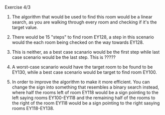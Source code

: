 Exercise 4/3

1. The algorithm that would be used to find this room would be a linear search, as you are walking through every room and checking if it's the target value.

2. There would be 15 "steps" to find room EY128, a step in this scenario would the each room being checked on the way towards EY128.

3. This is neither, as a best case scanario would be the first step while last case scenario would be the last step. This is ?????

4. A worst-case scanario would have the target room to be found to be EY130, while a best case scenario would be target to find room EY100.

5. In order to improve the algorithm to make it more efficient. You can change the sign into something that resembles a binary search instead, where half the rooms left of room EY118 would be a sign pointing to the left saying rooms EY100-EY118 and the remaining half of the rooms to the right of the room EY118 would be a sign pointing to the right sasying rooms EY118-EY138.
